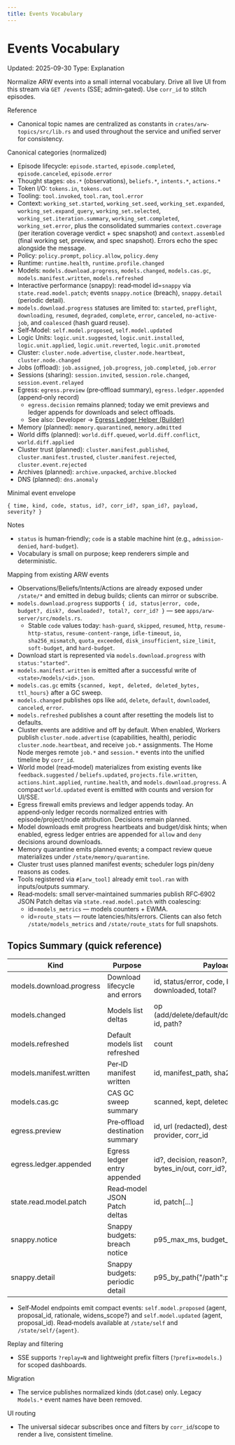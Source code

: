 ```yaml
---
title: Events Vocabulary
---
```


# Events Vocabulary
Updated: 2025-09-30
Type: Explanation

Normalize ARW events into a small internal vocabulary. Drive all live UI from this stream via `GET /events` (SSE; admin‑gated). Use `corr_id` to stitch episodes.

Reference
- Canonical topic names are centralized as constants in `crates/arw-topics/src/lib.rs` and used throughout the service and unified server for consistency.

Canonical categories (normalized)
- Episode lifecycle: `episode.started`, `episode.completed`, `episode.canceled`, `episode.error`
- Thought stages: `obs.*` (observations), `beliefs.*`, `intents.*`, `actions.*`
- Token I/O: `tokens.in`, `tokens.out`
- Tooling: `tool.invoked`, `tool.ran`, `tool.error`
- Context: `working_set.started`, `working_set.seed`, `working_set.expanded`, `working_set.expand_query`, `working_set.selected`, `working_set.iteration.summary`, `working_set.completed`, `working_set.error`, plus the consolidated summaries `context.coverage` (per iteration coverage verdict + spec snapshot) and `context.assembled` (final working set, preview, and spec snapshot). Errors echo the spec alongside the message.
- Policy: `policy.prompt`, `policy.allow`, `policy.deny`
- Runtime: `runtime.health`, `runtime.profile.changed`
- Models: `models.download.progress`, `models.changed`, `models.cas.gc`, `models.manifest.written`, `models.refreshed`
 - Interactive performance (snappy): read‑model id=`snappy` via `state.read.model.patch`; events `snappy.notice` (breach), `snappy.detail` (periodic detail).
  - `models.download.progress` statuses are limited to: `started`, `preflight`, `downloading`, `resumed`, `degraded`, `complete`, `error`, `canceled`, `no-active-job`, and `coalesced` (hash guard reuse).
- Self‑Model: `self.model.proposed`, `self.model.updated`
- Logic Units: `logic.unit.suggested`, `logic.unit.installed`, `logic.unit.applied`, `logic.unit.reverted`, `logic.unit.promoted`
- Cluster: `cluster.node.advertise`, `cluster.node.heartbeat`, `cluster.node.changed`
- Jobs (offload): `job.assigned`, `job.progress`, `job.completed`, `job.error`
- Sessions (sharing): `session.invited`, `session.role.changed`, `session.event.relayed`
- Egress: `egress.preview` (pre‑offload summary), `egress.ledger.appended` (append‑only record)
  - `egress.decision` remains planned; today we emit previews and ledger appends for downloads and select offloads.
  - See also: Developer → [Egress Ledger Helper (Builder)](../developer/style.md#egress-ledger-helper-builder)
- Memory (planned): `memory.quarantined`, `memory.admitted`
- World diffs (planned): `world.diff.queued`, `world.diff.conflict`, `world.diff.applied`
- Cluster trust (planned): `cluster.manifest.published`, `cluster.manifest.trusted`, `cluster.manifest.rejected`, `cluster.event.rejected`
- Archives (planned): `archive.unpacked`, `archive.blocked`
- DNS (planned): `dns.anomaly`

Minimal event envelope
```
{ time, kind, code, status, id?, corr_id?, span_id?, payload, severity? }
```

Notes
- `status` is human‑friendly; `code` is a stable machine hint (e.g., `admission-denied`, `hard-budget`).
- Vocabulary is small on purpose; keep renderers simple and deterministic.

Mapping from existing ARW events
- Observations/Beliefs/Intents/Actions are already exposed under `/state/*` and emitted in debug builds; clients can mirror or subscribe.
- `models.download.progress` supports `{ id, status|error, code, budget?, disk?, downloaded?, total?, corr_id? }` — see `apps/arw-server/src/models.rs`.
  - Stable `code` values today: `hash-guard`, `skipped`, `resumed`, `http`, `resume-http-status`, `resume-content-range`, `idle-timeout`, `io`, `sha256_mismatch`, `quota_exceeded`, `disk_insufficient`, `size_limit`, `soft-budget`, and `hard-budget`.
- Download start is represented via `models.download.progress` with `status:"started"`.
- `models.manifest.written` is emitted after a successful write of `<state>/models/<id>.json`.
- `models.cas.gc` emits `{scanned, kept, deleted, deleted_bytes, ttl_hours}` after a GC sweep.
- `models.changed` publishes ops like `add`, `delete`, `default`, `downloaded`, `canceled`, `error`.
- `models.refreshed` publishes a count after resetting the models list to defaults.
- Cluster events are additive and off by default. When enabled, Workers publish `cluster.node.advertise` (capabilities, health), periodic `cluster.node.heartbeat`, and receive `job.*` assignments. The Home Node merges remote `job.*` and `session.*` events into the unified timeline by `corr_id`.
- World model (read‑model) materializes from existing events like `feedback.suggested` / `beliefs.updated`, `projects.file.written`, `actions.hint.applied`, `runtime.health`, and `models.download.progress`. A compact `world.updated` event is emitted with counts and version for UI/SSE.
- Egress firewall emits previews and ledger appends today. An append‑only ledger records normalized entries with episode/project/node attribution. Decisions remain planned.
 - Model downloads emit progress heartbeats and budget/disk hints; when enabled, egress ledger entries are appended for `allow` and `deny` decisions around downloads.
 - Memory quarantine emits planned events; a compact review queue materializes under `/state/memory/quarantine`.
 - Cluster trust uses planned manifest events; scheduler logs pin/deny reasons as codes.
- Tools registered via `#[arw_tool]` already emit `tool.ran` with inputs/outputs summary.
- Read‑models: small server‑maintained summaries publish RFC‑6902 JSON Patch deltas via `state.read.model.patch` with coalescing:
   - id=`models_metrics` — models counters + EWMA.
   - id=`route_stats` — route latencies/hits/errors.
  Clients can also fetch `/state/models_metrics` and `/state/route_stats` for full snapshots.

## Topics Summary (quick reference)

| Kind                       | Purpose                          | Payload key points |
|----------------------------|----------------------------------|--------------------|
| models.download.progress   | Download lifecycle and errors    | id, status/error, code, budget?, disk?, progress?, downloaded, total? |
| models.changed             | Models list deltas               | op (add/delete/default/downloaded/canceled/error), id, path? |
| models.refreshed           | Default models list refreshed    | count |
| models.manifest.written    | Per‑ID manifest written          | id, manifest_path, sha256 |
| models.cas.gc              | CAS GC sweep summary             | scanned, kept, deleted, deleted_bytes, ttl_hours |
| egress.preview             | Pre‑offload destination summary  | id, url (redacted), dest{host,port,protocol}, provider, corr_id |
| egress.ledger.appended     | Egress ledger entry appended     | id?, decision, reason?, dest(host,port,protocol), bytes_in/out, corr_id?, proj?, posture |
| state.read.model.patch     | Read‑model JSON Patch deltas     | id, patch[...] |
| snappy.notice              | Snappy budgets: breach notice    | p95_max_ms, budget_ms |
| snappy.detail              | Snappy budgets: periodic detail  | p95_by_path{"/path":p95_ms} |
- Self‑Model endpoints emit compact events: `self.model.proposed` (agent, proposal_id, rationale, widens_scope?) and `self.model.updated` (agent, proposal_id). Read‑models available at `/state/self` and `/state/self/{agent}`.

Replay and filtering
- SSE supports `?replay=N` and lightweight prefix filters (`?prefix=models.`) for scoped dashboards.

Migration
- The service publishes normalized kinds (dot.case) only. Legacy `Models.*` event names have been removed.

UI routing
- The universal sidecar subscribes once and filters by `corr_id`/scope to render a live, consistent timeline.
